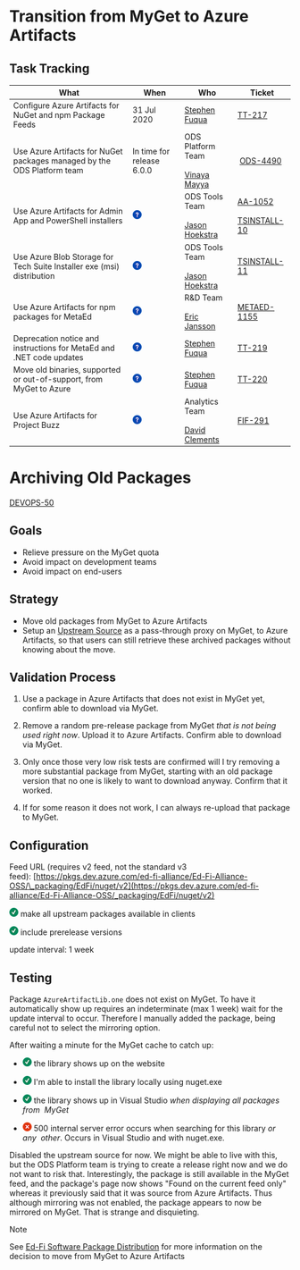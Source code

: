 # Transition from MyGet to Azure Artifacts

## Task Tracking

| What                                                                    | When                                                            | Who                                                                                                                       | Ticket                                                                                                                                                |
| ----------------------------------------------------------------------- | --------------------------------------------------------------- | ------------------------------------------------------------------------------------------------------------------------- | ----------------------------------------------------------------------------------------------------------------------------------------------------- |
| Configure Azure Artifacts for NuGet and npm Package Feeds               | 31 Jul 2020                                                     | [Stephen Fuqua](https://edfi.atlassian.net/wiki/people/5b7c806bfe42212a79620406?ref=confluence)                           | [TT-217](https://tracker.ed-fi.org/browse/TT-217?src=confmacro)                                                                                       |
| Use Azure Artifacts for NuGet packages managed by the ODS Platform team | In time for release 6.0.0                                       | ODS Platform Team<br/><br/>[Vinaya Mayya](https://edfi.atlassian.net/wiki/people/5c34ff2db4d5d75a3b51e1b9?ref=confluence) ​ | ​ [ODS-4490](https://tracker.ed-fi.org/browse/ODS-4490?src=confmacro)                                                                                 |
| Use Azure Artifacts for Admin App and PowerShell installers             | ![(question)](../../../static/img/continuous-integration/question.png) | ODS Tools Team<br/><br/>[Jason Hoekstra](https://edfi.atlassian.net/wiki/people/609ea507c8c05a0069d493bc?ref=confluence)    | [AA-1052](https://tracker.ed-fi.org/browse/AA-1052?src=confmacro)<br/><br/> [TSINSTALL-10](https://tracker.ed-fi.org/browse/TSINSTALL-10?src=confmacro) |
| Use Azure Blob Storage for Tech Suite Installer exe (msi) distribution  | ![(question)](../../../static/img/continuous-integration/question.png) | ODS Tools Team<br/><br/>[Jason Hoekstra](https://edfi.atlassian.net/wiki/people/609ea507c8c05a0069d493bc?ref=confluence)    | [TSINSTALL-11](https://tracker.ed-fi.org/browse/TSINSTALL-11?src=confmacro)                                                                           |
| Use Azure Artifacts for npm packages for MetaEd                         | ![(question)](../../../static/img/continuous-integration/question.png) | R&D Team<br/><br/>[Eric Jansson](https://edfi.atlassian.net/wiki/people/5e976d699a3bf20c2daae0ec?ref=confluence)            | [METAED-1155](https://tracker.ed-fi.org/browse/METAED-1155?src=confmacro)                                                                             |
| Deprecation notice and instructions for MetaEd and .NET code updates    | ![(question)](../../../static/img/continuous-integration/question.png) | [Stephen Fuqua](https://edfi.atlassian.net/wiki/people/5b7c806bfe42212a79620406?ref=confluence)                           | [TT-219](https://tracker.ed-fi.org/browse/TT-219?src=confmacro)                                                                                       |
| Move old binaries, supported or out-of-support, from MyGet to Azure     | ![(question)](../../../static/img/continuous-integration/question.png) | [Stephen Fuqua](https://edfi.atlassian.net/wiki/people/5b7c806bfe42212a79620406?ref=confluence)                           | [TT-220](https://tracker.ed-fi.org/browse/TT-220?src=confmacro)                                                                                       |
| Use Azure Artifacts for Project Buzz                                    | ![(question)](../../../static/img/continuous-integration/question.png) | Analytics Team<br/><br/>[David Clements](https://edfi.atlassian.net/wiki/people/5e8b85d6f5bd7d0b87afe95e?ref=confluence)    | [FIF-291](https://tracker.ed-fi.org/browse/FIF-291?src=confmacro)                                                                                     |

# Archiving Old Packages

[DEVOPS-50](https://tracker.ed-fi.org/browse/DEVOPS-50?src=confmacro)

## Goals

- Relieve pressure on the MyGet quota
- Avoid impact on development teams
- Avoid impact on end-users

## Strategy

- Move old packages from MyGet to Azure Artifacts
- Setup an [Upstream
  Source](https://docs.myget.org/docs/reference/upstream-sources) as a
  pass-through proxy on MyGet, to Azure Artifacts, so that users can still
  retrieve these archived packages without knowing about the move.

## Validation Process

1. Use a package in Azure Artifacts that does not exist in MyGet yet, confirm
   able to download via MyGet.
2. Remove a random pre-release package from MyGet _that is not being used right
   now_. Upload it to Azure Artifacts. Confirm able to download via MyGet.
3. Only once those very low risk tests are confirmed will I try removing a more
   substantial package from MyGet, starting with an old package version that no
   one is likely to want to download anyway. Confirm that it worked.

4. If for some reason it does not work, I can always re-upload that package to
   MyGet.

## Configuration

Feed URL (requires v2 feed, not the standard v3
feed): [https://pkgs.dev.azure.com/ed-fi-alliance/Ed-Fi-Alliance-OSS/\_packaging/EdFi/nuget/v2](https://pkgs.dev.azure.com/ed-fi-alliance/Ed-Fi-Alliance-OSS/_packaging/EdFi/nuget/v2)

![(tick)](../../../static/img/continuous-integration/check.png)
make all upstream packages available in clients

![(tick)](../../../static/img/continuous-integration/check.png)
include prerelease versions

update interval: 1 week

## Testing

Package `AzureArtifactLib.one` does not exist on MyGet. To have it automatically
show up requires an indeterminate (max 1 week) wait for the update interval to
occur. Therefore I manually added the package, being careful not to select the
mirroring option.

After waiting a minute for the MyGet cache to catch up:

- ![(tick)](../../../static/img/continuous-integration/check.png)
  the library shows up on the website

- ![(tick)](../../../static/img/continuous-integration/check.png)
  I'm able to install the library locally using nuget.exe

- ![(tick)](../../../static/img/continuous-integration/check.png)
  the library shows up in Visual Studio *when displaying all packages from
   MyGet*

- ![(error)](../../../static/img/continuous-integration/error.png)
  500 internal server error occurs when searching for this library *or any
   other*. Occurs in Visual Studio and with nuget.exe.

Disabled the upstream source for now. We might be able to live with this, but
the ODS Platform team is trying to create a release right now and we do not want
to risk that. Interestingly, the package is still available in the MyGet feed,
and the package's page now shows "Found on the current feed only" whereas it
previously said that it was source from Azure Artifacts. Thus although mirroring
was not enabled, the package appears to now be mirrored on MyGet. That is
strange and disquieting.

> [!NOTE]
> See [Ed-Fi Software Package
> Distribution](../../cross-functional-projects/ed-fi-software-package-distribution/README.md) for
> more information on the decision to move from MyGet to Azure Artifacts
